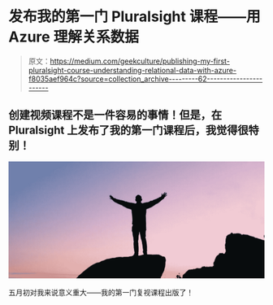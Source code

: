 # 发布我的第一门 Pluralsight 课程——用 Azure 理解关系数据

> 原文：<https://medium.com/geekculture/publishing-my-first-pluralsight-course-understanding-relational-data-with-azure-f8035aef964c?source=collection_archive---------62----------------------->

## 创建视频课程不是一件容易的事情！但是，在 Pluralsight 上发布了我的第一门课程后，我觉得很特别！

![](img/c5583894001b818a9cddcb65f26c72cb.png)

五月初对我来说意义重大——我的第一门复视课程出版了！